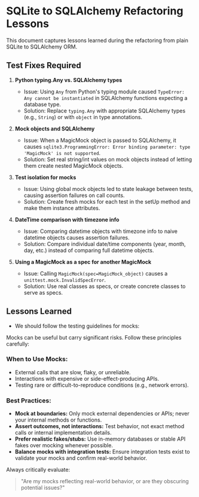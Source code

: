 # SQLite to SQLAlchemy Refactoring Lessons

This document captures lessons learned during the refactoring from plain SQLite to SQLAlchemy ORM.

## Test Fixes Required

1. **Python typing.Any vs. SQLAlchemy types**
   - Issue: Using `Any` from Python's typing module caused `TypeError: Any cannot be instantiated` in SQLAlchemy functions expecting a database type.
   - Solution: Replace `typing.Any` with appropriate SQLAlchemy types (e.g., `String`) or with `object` in type annotations.

2. **Mock objects and SQLAlchemy**
   - Issue: When a MagicMock object is passed to SQLAlchemy, it causes `sqlite3.ProgrammingError: Error binding parameter: type 'MagicMock' is not supported`.
   - Solution: Set real string/int values on mock objects instead of letting them create nested MagicMock objects.

3. **Test isolation for mocks**
   - Issue: Using global mock objects led to state leakage between tests, causing assertion failures on call counts.
   - Solution: Create fresh mocks for each test in the setUp method and make them instance attributes.

4. **DateTime comparison with timezone info**
   - Issue: Comparing datetime objects with timezone info to naive datetime objects causes assertion failures.
   - Solution: Compare individual date/time components (year, month, day, etc.) instead of comparing full datetime objects.

5. **Using a MagicMock as a spec for another MagicMock**
   - Issue: Calling `MagicMock(spec=MagicMock_object)` causes a `unittest.mock.InvalidSpecError`.
   - Solution: Use real classes as specs, or create concrete classes to serve as specs.

## Lessons Learned

- We should follow the testing guidelines for mocks:

Mocks can be useful but carry significant risks. Follow these principles carefully:

### When to Use Mocks:
- External calls that are slow, flaky, or unreliable.
- Interactions with expensive or side-effect-producing APIs.
- Testing rare or difficult-to-reproduce conditions (e.g., network errors).

### Best Practices:
- **Mock at boundaries:** Only mock external dependencies or APIs; never your internal methods or functions.
- **Assert outcomes, not interactions:** Test behavior, not exact method calls or internal implementation details.
- **Prefer realistic fakes/stubs:** Use in-memory databases or stable API fakes over mocking whenever possible.
- **Balance mocks with integration tests:** Ensure integration tests exist to validate your mocks and confirm real-world behavior.

Always critically evaluate:

> "Are my mocks reflecting real-world behavior, or are they obscuring potential issues?"
